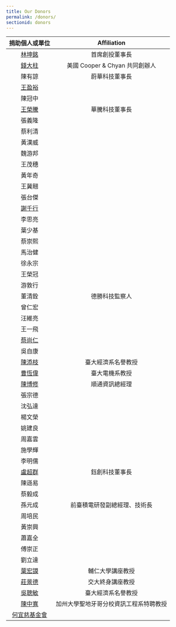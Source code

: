 ```yaml
---
title: Our Donors
permalink: /donors/
sectionid: donors
---
```


| 捐助個人或單位 | Affiliation |
|:-----:|:-----:|
| [林坤銘](/classmates/林坤銘) | 首席創投董事長 |
| [錢大柱](/classmates/錢大柱) | 美國 Cooper & Chyan 共同創辦人 |
| 陳有諒 | 蔚華科技董事長 |
| [王盈裕](/classmates/王盈裕/) | |
| 陳冠中 | |
| [王榮騰](/classmates/王榮騰/) | 華騰科技董事長 |
| 張義隆 | |
| 蔡利清 | |
| 黃漢威 | |
| 魏游邦 | |
| 王茂穗 | |
| 黃年奇 | |
| 王冀翹 | |
| 張台傑 | |
| [謝千行](/classmates/謝千行) | |
| 李思亮 | |
| 葉少基 | |
| 蔡崇熙 | |
| 馬治健 | |
| 徐永宗 | |
| 王榮冠 | |
| 游敦行 | |
| 董清銓 | 德勝科技監察人 |
| 曾仁宏 | |
| 汪維亮 | |
| 王一飛 | |
| [蔡尚仁](/classmates/蔡尚仁) | |
| 吳自康 | |
| [陳添枝](/classmates/陳添枝/) | 臺大經濟系名譽教授 |
| [曹恆偉](/classmates/曹恆偉) | 臺大電機系教授 |
| [陳博修](/classmates/陳博修) | 順通資訊總經理 |
| 張宗德 | |
| 沈弘達 | |
| 楊文榮 | |
| 姚建良 | |
| 周嘉雲 | |
| 施學輝 | |
| 李明儒 | |
| [盧超群](/classmates/盧超群/) | 鈺創科技董事長 |
| 陳遜易 | |
| 蔡毅成 | |
| 孫元成 | 前臺積電研發副總經理、技術長 |
| 周培民 | |
| 黃崇興 | |
| 蕭嘉全 | |
| 傅崇正 | |
| 劉立達 | |
| [葉宏謨](/classmates/葉宏謨) | 輔仁大學講座教授 |
| [莊景德](/classmates/莊景德/) | 交大終身講座教授 |
| [吳聰敏](/classmates/吳聰敏) | 臺大經濟系名譽教授 |
| [陳中寬](/classmates/陳中寬/) | 加州大學聖地牙哥分校資訊工程系特聘教授 |
| [何宜慈基金會](https://irvingthofoundation.github.io/) | |
